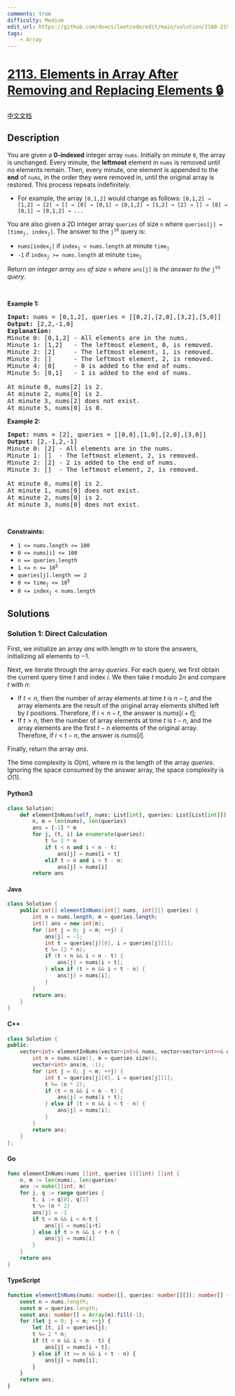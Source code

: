 ```yaml
---
comments: true
difficulty: Medium
edit_url: https://github.com/doocs/leetcode/edit/main/solution/2100-2199/2113.Elements%20in%20Array%20After%20Removing%20and%20Replacing%20Elements/README_EN.md
tags:
    - Array
---
```


<!-- problem:start -->

# [2113. Elements in Array After Removing and Replacing Elements 🔒](https://leetcode.com/problems/elements-in-array-after-removing-and-replacing-elements)

[中文文档](/solution/2100-2199/2113.Elements%20in%20Array%20After%20Removing%20and%20Replacing%20Elements/README.md)

## Description

<!-- description:start -->

<p>You are given a <strong>0-indexed</strong> integer array <code>nums</code>. Initially on minute <code>0</code>, the array is unchanged. Every minute, the <strong>leftmost</strong> element in <code>nums</code> is removed until no elements remain. Then, every minute, one element is appended to the <strong>end</strong> of <code>nums</code>, in the order they were removed in, until the original array is restored. This process repeats indefinitely.</p>

<ul>
	<li>For example, the array <code>[0,1,2]</code> would change as follows: <code>[0,1,2] &rarr; [1,2] &rarr; [2] &rarr; [] &rarr; [0] &rarr; [0,1] &rarr; [0,1,2] &rarr; [1,2] &rarr; [2] &rarr; [] &rarr; [0] &rarr; [0,1] &rarr; [0,1,2] &rarr; ...</code></li>
</ul>

<p>You are also given a 2D integer array <code>queries</code> of size <code>n</code> where <code>queries[j] = [time<sub>j</sub>, index<sub>j</sub>]</code>. The answer to the <code>j<sup>th</sup></code> query is:</p>

<ul>
	<li><code>nums[index<sub>j</sub>]</code> if <code>index<sub>j</sub> &lt; nums.length</code> at minute <code>time<sub>j</sub></code></li>
	<li><code>-1</code> if <code>index<sub>j</sub> &gt;= nums.length</code> at minute <code>time<sub>j</sub></code></li>
</ul>

<p>Return <em>an integer array <code>ans</code> of size </em><code>n</code> <em>where </em><code>ans[j]</code><em> is the answer to the </em><code>j<sup>th</sup></code><em> query</em>.</p>

<p>&nbsp;</p>
<p><strong class="example">Example 1:</strong></p>

<pre>
<strong>Input:</strong> nums = [0,1,2], queries = [[0,2],[2,0],[3,2],[5,0]]
<strong>Output:</strong> [2,2,-1,0]
<strong>Explanation:</strong>
Minute 0: [0,1,2] - All elements are in the nums.
Minute 1: [1,2]   - The leftmost element, 0, is removed.
Minute 2: [2]     - The leftmost element, 1, is removed.
Minute 3: []      - The leftmost element, 2, is removed.
Minute 4: [0]     - 0 is added to the end of nums.
Minute 5: [0,1]   - 1 is added to the end of nums.

At minute 0, nums[2] is 2.
At minute 2, nums[0] is 2.
At minute 3, nums[2] does not exist.
At minute 5, nums[0] is 0.
</pre>

<p><strong class="example">Example 2:</strong></p>

<pre>
<strong>Input:</strong> nums = [2], queries = [[0,0],[1,0],[2,0],[3,0]]
<strong>Output:</strong> [2,-1,2,-1]
Minute 0: [2] - All elements are in the nums.
Minute 1: []  - The leftmost element, 2, is removed.
Minute 2: [2] - 2 is added to the end of nums.
Minute 3: []  - The leftmost element, 2, is removed.

At minute 0, nums[0] is 2.
At minute 1, nums[0] does not exist.
At minute 2, nums[0] is 2.
At minute 3, nums[0] does not exist.
</pre>

<p>&nbsp;</p>
<p><strong>Constraints:</strong></p>

<ul>
	<li><code>1 &lt;= nums.length &lt;= 100</code></li>
	<li><code>0 &lt;= nums[i] &lt;= 100</code></li>
	<li><code>n == queries.length</code></li>
	<li><code>1 &lt;= n &lt;= 10<sup>5</sup></code></li>
	<li><code>queries[j].length == 2</code></li>
	<li><code>0 &lt;= time<sub>j</sub> &lt;= 10<sup>5</sup></code></li>
	<li><code>0 &lt;= index<sub>j</sub> &lt; nums.length</code></li>
</ul>

<!-- description:end -->

## Solutions

<!-- solution:start -->

### Solution 1: Direct Calculation

First, we initialize an array $ans$ with length $m$ to store the answers, initializing all elements to $-1$.

Next, we iterate through the array $queries$. For each query, we first obtain the current query time $t$ and index $i$. We then take $t$ modulo $2n$ and compare $t$ with $n$:

-   If $t < n$, then the number of array elements at time $t$ is $n - t$, and the array elements are the result of the original array elements shifted left by $t$ positions. Therefore, if $i < n - t$, the answer is $nums[i + t]$;
-   If $t > n$, then the number of array elements at time $t$ is $t - n$, and the array elements are the first $t - n$ elements of the original array. Therefore, if $i < t - n$, the answer is $nums[i]$.

Finally, return the array $ans$.

The time complexity is $O(m)$, where $m$ is the length of the array $queries$. Ignoring the space consumed by the answer array, the space complexity is $O(1)$.

<!-- tabs:start -->

#### Python3

```python
class Solution:
    def elementInNums(self, nums: List[int], queries: List[List[int]]) -> List[int]:
        n, m = len(nums), len(queries)
        ans = [-1] * m
        for j, (t, i) in enumerate(queries):
            t %= 2 * n
            if t < n and i < n - t:
                ans[j] = nums[i + t]
            elif t > n and i < t - n:
                ans[j] = nums[i]
        return ans
```

#### Java

```java
class Solution {
    public int[] elementInNums(int[] nums, int[][] queries) {
        int n = nums.length, m = queries.length;
        int[] ans = new int[m];
        for (int j = 0; j < m; ++j) {
            ans[j] = -1;
            int t = queries[j][0], i = queries[j][1];
            t %= (2 * n);
            if (t < n && i < n - t) {
                ans[j] = nums[i + t];
            } else if (t > n && i < t - n) {
                ans[j] = nums[i];
            }
        }
        return ans;
    }
}
```

#### C++

```cpp
class Solution {
public:
    vector<int> elementInNums(vector<int>& nums, vector<vector<int>>& queries) {
        int n = nums.size(), m = queries.size();
        vector<int> ans(m, -1);
        for (int j = 0; j < m; ++j) {
            int t = queries[j][0], i = queries[j][1];
            t %= (n * 2);
            if (t < n && i < n - t) {
                ans[j] = nums[i + t];
            } else if (t > n && i < t - n) {
                ans[j] = nums[i];
            }
        }
        return ans;
    }
};
```

#### Go

```go
func elementInNums(nums []int, queries [][]int) []int {
	n, m := len(nums), len(queries)
	ans := make([]int, m)
	for j, q := range queries {
		t, i := q[0], q[1]
		t %= (n * 2)
		ans[j] = -1
		if t < n && i < n-t {
			ans[j] = nums[i+t]
		} else if t > n && i < t-n {
			ans[j] = nums[i]
		}
	}
	return ans
}
```

#### TypeScript

```ts
function elementInNums(nums: number[], queries: number[][]): number[] {
    const n = nums.length;
    const m = queries.length;
    const ans: number[] = Array(m).fill(-1);
    for (let j = 0; j < m; ++j) {
        let [t, i] = queries[j];
        t %= 2 * n;
        if (t < n && i < n - t) {
            ans[j] = nums[i + t];
        } else if (t >= n && i < t - n) {
            ans[j] = nums[i];
        }
    }
    return ans;
}
```

<!-- tabs:end -->

<!-- solution:end -->

<!-- problem:end -->
